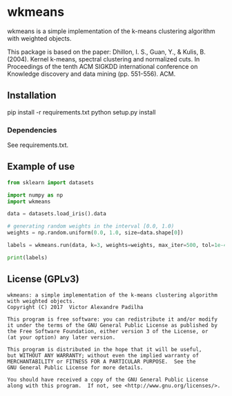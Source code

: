 # wkmeans

wkmeans is a simple implementation of the k-means clustering algorithm with weighted objects.

This package is based on the paper:
Dhillon, I. S., Guan, Y., & Kulis, B. (2004). Kernel k-means, spectral clustering and normalized cuts.
In Proceedings of the tenth ACM SIGKDD international conference on Knowledge discovery and data mining
(pp. 551-556). ACM.

## Installation

  pip install -r requirements.txt
  python setup.py install

### Dependencies

See requirements.txt.

## Example of use

```python
from sklearn import datasets

import numpy as np
import wkmeans

data = datasets.load_iris().data

# generating random weights in the interval [0.0, 1.0)
weights = np.random.uniform(0.0, 1.0, size=data.shape[0])

labels = wkmeans.run(data, k=3, weights=weights, max_iter=500, tol=1e-4)

print(labels)
```

## License (GPLv3)
    wkmeans: a simple implementation of the k-means clustering algorithm with weighted objects.
    Copyright (C) 2017  Victor Alexandre Padilha

    This program is free software: you can redistribute it and/or modify
    it under the terms of the GNU General Public License as published by
    the Free Software Foundation, either version 3 of the License, or
    (at your option) any later version.

    This program is distributed in the hope that it will be useful,
    but WITHOUT ANY WARRANTY; without even the implied warranty of
    MERCHANTABILITY or FITNESS FOR A PARTICULAR PURPOSE.  See the
    GNU General Public License for more details.

    You should have received a copy of the GNU General Public License
    along with this program.  If not, see <http://www.gnu.org/licenses/>.
